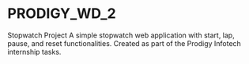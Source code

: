 # PRODIGY_WD_2
Stopwatch Project  A simple stopwatch web application with start, lap, pause, and reset functionalities. Created as part of the Prodigy Infotech internship tasks.
